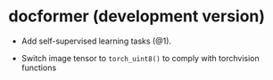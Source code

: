# docformer (development version)

* Add self-supervised learning tasks (@1).

* Switch image tensor to `torch_uint8()` to comply with torchvision functions


